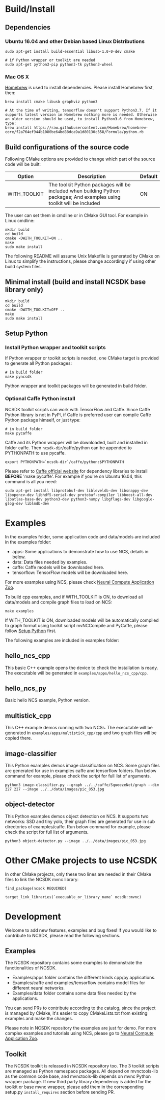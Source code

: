 # Build/Install

## Dependencies

### Ubuntu 16.04 and other Debian based Linux Distributions

```
sudo apt-get install build-essential libusb-1.0-0-dev cmake

# if Python wrapper or toolkit are needed
sudo apt-get python3-pip python3-tk python3-wheel
```

### Mac OS X

[Homebrew](https://brew.sh) is used to install dependencies. Please install Homebrew first, then:
```
brew install cmake libusb graphviz python3

# At the time of writing, tensorflow doesn't support Python3.7. If it supports latest version in Homebrew nothing more is needed. Otherwise an older version should be used, to install Python3.6 from Homebrew, type:
brew install https://raw.githubusercontent.com/Homebrew/homebrew-core/f2a764ef944b1080be64bd88dca9a1d80130c558/Formula/python.rb
```

## Build configurations of the source code

Following CMake options are provided to change which part of the source code will be built:

Option | Description | Default
--- | --- | ---
WITH_TOOLKIT | The toolkit Python packages will be included when building Python packages; And examples using toolkit will be included | ON

The user can set them in cmdline or in CMake GUI tool. For example in Linux cmdline:

```
mkdir build
cd build
cmake -DWITH_TOOLKIT=ON ..
make
sudo make install
```

The following README will assume Unix Makefile is generated by CMake on Linux to simplify the instructions, please change accordingly if using other build system files.

## Minimal install (build and install NCSDK base library only)

```
mkdir build
cd build
cmake -DWITH_TOOLKIT=OFF ..
make
sudo make install
```

## Setup Python

### Install Python wrapper and toolkit scripts

If Python wrapper or toolkit scripts is needed, one CMake target is provided to generate all Python packages:

```
# in build folder
make pyncsdk
```

Python wrapper and toolkit packages will be generated in build folder.

### Optional Caffe Python install

NCSDK toolkit scripts can work with TensorFlow and Caffe. Since Caffe Python library is not in PyPI, if Caffe is preferred user can compile Caffe Python package himself, or just type:

```
# in build folder
make pycaffe
```

Caffe and its Python wrapper will be downloaded, built and installed in folder caffe. Then `ncsdk-dir`/caffe/python can be appended to PYTHONPATH to use pycaffe.

```
export PYTHONPATH=`ncsdk-dir`/caffe/python:$PYTHONPATH
```

Please refer to [Caffe official website](http://caffe.berkeleyvision.org/installation.html) for dependency libraries to install **BEFORE** 'make pycaffe'. For example if you're on Ubuntu 16.04, this command is all you need:

```
sudo apt-get install libprotobuf-dev libleveldb-dev libsnappy-dev libopencv-dev libhdf5-serial-dev protobuf-compiler libboost-all-dev libatlas-base-dev python3-dev python3-numpy libgflags-dev libgoogle-glog-dev liblmdb-dev
```

# Examples

In the examples folder, some application code and data/models are included in the examples folder:
- apps: Some applications to demonstrate how to use NCS, details in below.
- data: Data files needed by examples.
- caffe: Caffe models will be downloaded here.
- tensorflow: TensorFlow models will be downloaded here.

For more examples using NCS, please check [Neural Compute Application Zoo](https://github.com/movidius/ncappzoo).

To build cpp examples, and if WITH_TOOLKIT is ON, to download all data/models and compile graph files to load on NCS:

```
make examples
```

If WITH_TOOLKIT is ON, downloaded models will be automatically compiled to graph format using toolkit script mvNCCompile and PyCaffe, please follow [Setup Python](#setup-python) first.

The following examples are included in examples folder:

## hello_ncs_cpp

This basic C++ example opens the device to check the installation is ready. The executable will be generated in `examples/apps/hello_ncs_cpp/cpp`.

## hello_ncs_py

Basic hello NCS example, Python version.

## multistick_cpp

This C++ example demos running with two NCSs. The executable will be generated in `examples/apps/multistick_cpp/cpp` and two graph files will be copied there.

## image-classifier

This Python examples demos image classification on NCS. Some graph files are generated for use in examples caffe and tensorflow folders. Run below command for example, please check the script for full list of arguments.

```
python3 image-classifier.py --graph ../../caffe/SqueezeNet/graph --dim 227 227 --image ../../data/images/pic_053.jpg
```

## object-detector

This Python examples demos object detection on NCS. It supports two networks: SSD and tiny yolo, their graph files are generated for use in sub directories of examples/caffe. Run below command for example, please check the script for full list of arguments.

```
python3 object-detector.py --image ../../data/images/pic_053.jpg
```

# Other CMake projects to use NCSDK

In other CMake projects, only these two lines are needed in their CMake files to link the NCSDK mvnc library:

```
find_package(ncsdk REQUIRED)

target_link_libraries(`execuable_or_library_name` ncsdk::mvnc)
```

# Development

Welcome to add new features, examples and bug fixes! If you would like to contribute to NCSDK, please read the following sections.

## Examples

The NCSDK repository contains some examples to demonstrate the functionalities of NCSDK.
- Examples/apps folder contains the different kinds cpp/py applications.
- Examples/caffe and examples/tensorflow contains model files for different neural networks.
- Examples/data folder contains some data files needed by the applications.

You can send PRs to contribute according to the catalog, since the project is managed by CMake, it's easier to copy CMakeLists.txt from existing examples and make the changes.

Please note in NCSDK repository the examples are just for demo. For more complex examples and tutorials using NCS, please go to [Neural Compute Application Zoo](https://github.com/movidius/ncappzoo).

## Toolkit

The NCSDK toolkit is released in NCSDK repository too. The 3 toolkit scripts are managed as Python namespace packages. All depend on mvnctools-lib as the common code base, and mvnctools-lib depends on mvnc Python wrapper package. If new third party library dependency is added for the toolkit or base mvnc wrapper, please add them in the corresponding setup.py `install_requires` section before sending PR.
